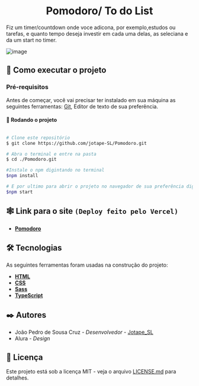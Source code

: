 <div align='center'> 

# Pomodoro/ To do List 

</div>

Fiz um timer/countdown onde voce adicona, por exemplo,estudos ou tarefas, e quanto tempo deseja investir em cada uma delas, as seleciana e da um start no timer. 

![image](https://user-images.githubusercontent.com/102804110/187945455-5b5ba54c-1936-4fa1-919a-c755e9e26a61.png)


## 🚀 Como executar o projeto

### Pré-requisitos

Antes de começar, você vai precisar ter instalado em sua máquina as seguintes ferramentas:
[Git](https://git-scm.com), Editor de texto de sua preferência.

#### 🎲 Rodando o projeto

```bash

# Clone este repositório
$ git clone https://github.com/jotape-SL/Pomodoro.git

# Abra o terminal e entre na pasta
$ cd ./Pomodoro.git

#Instale o npm digintando no terminal
$npm install

# E por ultimo para abrir o projeto no navegador de sua preferência digite no terminal
$npm start

```
## 🕸 Link para o site ``(Deploy feito pelo Vercel)``

- **[Pomodoro](https://pomodoro-dusky.vercel.app/)**


## 🛠 Tecnologias

As seguintes ferramentas foram usadas na construção do projeto:


- **[HTML](https://developer.mozilla.org/pt-BR/docs/Web/HTML)**
- **[CSS](https://developer.mozilla.org/pt-BR/docs/Web/CSS)**
- **[Sass](https://sass-lang.com/documentation/)**
- **[TypeScript](https://www.typescriptlang.org/docs/)**

## ✒️ Autores

* João Pedro de Sousa Cruz - *Desenvolvedor* - [Jotape_SL](https://github.com/jotape-SL)
* Alura - *Design* 


## 📄 Licença

Este projeto está sob a licença MIT - veja o arquivo [LICENSE.md](https://github.com/jotape-SL/Pomodoro/blob/main/LICENSE) para detalhes.

